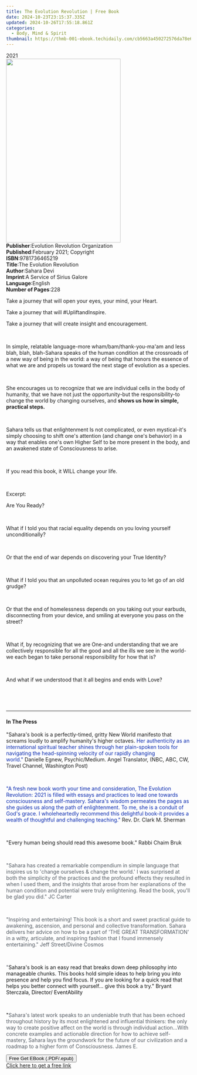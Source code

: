 ```yaml
---
title: The Evolution Revolution | Free Book
date: 2024-10-23T23:15:37.335Z
updated: 2024-10-26T17:55:18.861Z
categories:
  - Body, Mind & Spirit
thumbnail: https://thmb-001-ebook.techidaily.com/cb5663a450272576da78e673ed6f860996524bd5671e85277919937f3c62a4b6.jpg
---
```

<main id="book-container">
  <div class="flex flex-col">
    <div class="book-brief flex-1 py-6 px-4 sm:p-6 md:py-10 md:px-8">
      <!-- brief-->
      <div class="book-brief-main">2021</div>
    </div>
    <div
      class="book-meta-info flex-1 grid gap-4 col-start-1 col-end-3 row-start-1 sm:mb-6 sm:grid-cols-4 lg:gap-6 lg:col-start-2 lg:row-end-6 lg:row-span-6 lg:mb-0"
    >
      <div
        class="book-meta-info-left place-content-center mt-4 p-4 text-sm leading-6 col-start-2 col-span-2 dark:text-slate-400"
      >
        <img
          class="w-full h-500 object-cover rounded-lg sm:h-255 sm:col-span-2 lg:col-span-full"
          src="https://img-001-ebook.techidaily.com/a7b57cd38c6bc84142724ff560aa96a7c599e6464e5a43633bce037c50c30c85.jpg"
          alt=""
          width="312"
          height="500"
        />
      </div>
      <div
        class="book-meta-info-right mt-2 col-start-1 row-start-2 col-span-3 self-center"
      >
        <!-- meta data  -->
        <div class="flex flex-col px-4 md:px-8">
          <div class="flex-1">
            <strong>Publisher</strong>:<span class="px-2"
              >Evolution Revolution Organization</span
            >
          </div>
          <div class="flex-1">
            <strong>Published</strong>:<span class="px-2"
              >February 2021; Copyright</span
            >
          </div>
          <div class="flex-1">
            <strong>ISBN</strong>:<span class="px-2">9781736465219</span>
          </div>
          <div class="flex-1">
            <strong>Title</strong>:<span class="px-2"
              >The Evolution Revolution</span
            >
          </div>
          <div class="flex-1">
            <strong>Author</strong>:<span class="px-2">Sahara Devi</span>
          </div>
          <div class="flex-1">
            <strong>Imprint</strong>:<span class="px-2"
              >A Service of Sirius Galore</span
            >
          </div>
          <div class="flex-1">
            <strong>Language</strong>:<span class="px-2">English</span>
          </div>
          <div class="flex-1">
            <strong>Number of Pages</strong>:<span class="px-2">228</span>
          </div>
        </div>
      </div>
    </div>
    <div class="book-description flex-1 py-6 px-4 sm:p-6 md:py-10 md:px-8">
      <div class="book-description-main">
        <div accordion-content="" id="description">
          <p>
            Take a journey that will open your eyes, your mind, your
            Heart.&nbsp;
          </p>
          <p>Take a journey that will #UpliftandInspire.&nbsp;</p>
          <p>Take a journey that will create insight and encouragement.</p>
          <p>&nbsp;</p>
          <p>
            In simple, relatable language-more wham/bam/thank-you-ma'am and less
            blah, blah, blah-Sahara speaks of the human condition at the
            crossroads of a new way of being in the world: a way of being that
            honors the essence of what we are and propels us toward the next
            stage of evolution as a species.
          </p>
          <p>&nbsp;</p>
          <p>
            She encourages us to recognize that we are individual cells in the
            body of humanity, that we have not just the opportunity-but the
            responsibility-to change the world by changing ourselves,
            and&nbsp;<strong>shows us how in simple, practical steps.</strong>
          </p>
          <p>&nbsp;</p>
          <p>
            Sahara tells us that enlightenment Is not complicated, or even
            mystical-it's simply choosing to shift one's attention (and change
            one's behavior) in a way that enables one's own Higher Self to be
            more present in the body, and an awakened state of Consciousness to
            arise.
          </p>
          <p>&nbsp;</p>
          <p>If you read this book, it WILL change your life.</p>
          <p><br /></p>
          <p>Excerpt:</p>
          <p>Are You Ready?&nbsp;</p>
          <p><br /></p>
          <p>
            What if I told you that racial equality depends on you loving
            yourself unconditionally?
          </p>
          <p><br /></p>
          <p>
            Or that the end of war depends on discovering your True
            Identity?&nbsp;
          </p>
          <p><br /></p>
          <p>
            What if I told you that an unpolluted ocean requires you to let go
            of an old grudge?&nbsp;
          </p>
          <p><br /></p>
          <p>
            Or that the end of homelessness depends on you taking out your
            earbuds, disconnecting from your device, and smiling at everyone you
            pass on the street?&nbsp;
          </p>
          <p><br /></p>
          <p>
            What if, by recognizing that we are One-and understanding that we
            are collectively responsible for all the good and all the ills we
            see in the world-we each began to take personal responsibility for
            how that is?&nbsp;
          </p>
          <p><br /></p>
          <p>
            And what if we understood that it all begins and ends with
            Love?&nbsp;
          </p>
          <p><br /></p>
          <p><br /></p>
        </div>
        <div class="accordion-fader"></div>
      </div>
    </div>
    <div class="book-excerpts flex-1 py-6 px-4 sm:p-6 md:py-10 md:px-8">
      <!-- excerpts-->
      <div class="book-excerpts-main">
        <hr />
        <h4 class="placeholder placeholder-heading">
          <span>In The Press</span>
        </h4>
        <p></p>
        <p>
          "Sahara's book is a perfectly-timed, gritty New World manifesto that
          screams loudly to amplify humanity's higher octaves.&nbsp;<span
            style="color: rgba(8, 41, 175, 1)"
            >Her authenticity as an international spiritual teacher shines
            through her plain-spoken tools for navigating the head-spinning
            velocity of our rapidly changing world."&nbsp;</span
          >Danielle Egnew, Psychic/Medium. Angel Translator, (NBC, ABC, CW,
          Travel Channel, Washington Post)
        </p>
        <p><br /></p>
        <p>
          <span style="color: rgba(8, 41, 175, 1)"
            >"A fresh new book&nbsp;worth your time and consideration,&nbsp;The
            Evolution Revolution: 2021 is filled with essays and practices to
            lead one towards consciousness and self-mastery. Sahara's wisdom
            permeates the pages as she guides us along the path of
            enlightenment. To me, she is a conduit of God's grace. I
            wholeheartedly recommend this delightful book-it provides a wealth
            of thoughtful and challenging teaching."&nbsp;</span
          >Rev. Dr. Clark M. Sherman&nbsp;
        </p>
        <p><br /></p>
        <p>
          "Every human being should read this awesome book." Rabbi Chaim Bruk
        </p>
        <p><br /></p>
        <p>
          <span style="color: rgba(83, 90, 98, 1)"
            >"Sahara has created a remarkable compendium in simple language that
            inspires us to 'change ourselves &amp; change the world.' I was
            surprised at both the simplicity of the practices and the profound
            effects they resulted in when I used them, and the insights that
            arose from her explanations of the human condition and potential
            were truly enlightening. Read the book, you'll be glad you did." JC
            Carter</span
          >
        </p>
        <p><br /></p>
        <p>
          <span style="color: rgba(83, 90, 98, 1)"
            >"Inspiring and entertaining! This book is a short and sweet
            practical guide to awakening, ascension, and personal and collective
            transformation. Sahara delivers her advice on how to be a part of
            'THE GREAT TRANSFORMATION' in a witty, articulate, and inspiring
            fashion that I found immensely entertaining." Jeff Street/Divine
            Cosmos</span
          >
        </p>
        <p><br /></p>
        <p>
          <span style="color: rgba(83, 90, 98, 1)"><span>﻿</span>"</span
          ><span style="color: rgba(15, 17, 17, 1)"
            >Sahara's book is an easy read that breaks down deep philosophy into
            manageable chunks. This books hold simple ideas to help bring you
            into presence and help you find focus. If you are looking for a
            quick read that helps you better connect with yourself... give this
            book a try." Bryant Sterczala,&nbsp;</span
          ><span style="color: rgba(5, 5, 5, 1)">Director/ EventAbility</span>
        </p>
        <p><br /></p>
        <p>
          <span style="color: rgba(5, 5, 5, 1)">"</span
          ><span style="color: rgba(83, 90, 98, 1)"
            >Sahara's latest work speaks to an undeniable truth that has been
            echoed throughout history by its most enlightened and influential
            thinkers: the only way to create positive affect on the world is
            through individual action...With concrete examples and actionable
            direction for how to achieve self-mastery, Sahara lays the
            groundwork for the future of our civilization and a roadmap to a
            higher form of Consciousness.&nbsp;James E.</span
          >
        </p>
        <p></p>
      </div>
    </div>
    <div
      class="book-about-author flex-1 py-6 px-4 sm:p-6 md:py-10 md:px-8"
    ></div>
    <div class="book-free-get flex-1 py-6 px-4 sm:p-6 md:py-10 md:px-8">
      <button
        id="btn-free-get"
        class="bg-blue-500 hover:bg-blue-700 text-white font-bold py-2 px-4 rounded"
      >
        Free Get EBook (.PDF/.epub)
      </button>
      <div id="countdown-display" class="px-2 text-lg mt-2"></div>
      <a
        id="free-link"
        class="hidden bg-blue-500 hover:bg-blue-700 text-white font-bold py-2 px-4 rounded"
        href="https://www.ebooks.com/en-us/book/210240987/the-evolution-revolution/sahara-devi/"
        target="_blank"
        >Click here to get a free link</a
      >
    </div>
    <script>
      let countdownTime = 0;
      let countdownInterval = null;
      document
        .getElementById('btn-free-get')
        .addEventListener('click', startCountdown);
      function startCountdown() {
        countdownTime = new Date().getTime() + 60000 * 3;
        countdownInterval = setInterval(updateCountdown, 1000);
        document.getElementById('btn-free-get').disabled = true;
        document
          .getElementById('btn-free-get')
          .classList.add('bg-gray-500', 'cursor-not-allowed');
      }
      function updateCountdown() {
        let currentTime = new Date().getTime();
        let timeLeft = countdownTime - currentTime;
        let secondsLeft = Math.floor(timeLeft / 1000);
        document.getElementById('countdown-display').innerHTML =
          `Remaining time: ${secondsLeft} seconds.`;
        if (secondsLeft <= 0) {
          clearInterval(countdownInterval);
          document.getElementById('btn-free-get').classList.add('hidden');
          document.getElementById('free-link').classList.remove('hidden');
          document.getElementById('countdown-display').innerHTML = '';
        }
      }
    </script>
  </div>
</main>

<ins class="adsbygoogle"
      style="display:block"
      data-ad-client="ca-pub-7571918770474297"
      data-ad-slot="8358498916"
      data-ad-format="auto"
      data-full-width-responsive="true"></ins>
    